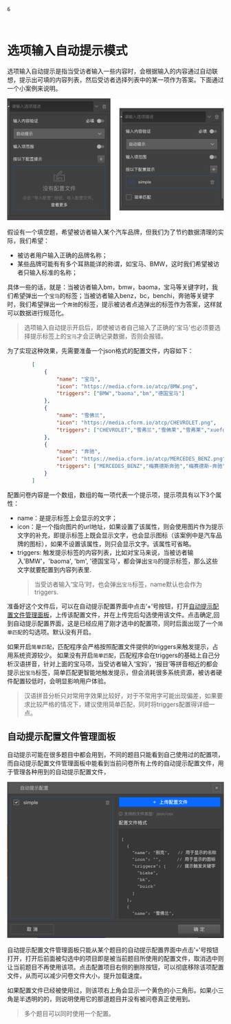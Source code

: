 ```index
6
```
```tag

```
```summary

```

# 选项输入自动提示模式

选项输入自动提示是指当受访者输入一些内容时，会根据输入的内容通过自动联想，提示出可填的内容列表，然后受访者选择列表中的某一项作为答案。下面通过一个小案例来说明。

<img src='./images/auto-complete-1.png'/>

假设有一个填空题，希望被访者输入某个汽车品牌，但我们为了节约数据清理的实际，我们希望：
+ 被访者用户输入正确的品牌名称；
+ 某些品牌可能有有多个耳熟能详的称谓，如宝马、BMW，这时我们希望被访者只输入标准的名称；

具体一些的话，就是：当被访者输入bm，bmw，baoma，宝马等关键字时，我们希望弹出一个`宝马`的标签；当被访者输入benz，bc，benchi，奔驰等关键字时，我们希望弹出一个`奔驰`的标签，提示被访者点选弹出的标签作为答案，这样就可以数据进行规范化。
> 选项输入自动提示开启后，即使被访者自己输入了正确的'宝马'也必须要选择提示标签上的`宝马`才会正确记录数据，否则会报错。
    
为了实现这种效果，先需要准备一个json格式的配置文件，内容如下：

```json
        [
            {
                "name": "宝马",
                "icon": "https://media.cform.io/atcp/BMW.png",
                "triggers": ["BMW","baoma","bm","德国宝马"]
            },
            {
                "name": "雪佛兰",
                "icon": "https://media.cform.io/atcp/CHEVROLET.png",
                "triggers": ["CHEVROLET","雪弗兰","雪佛莱","雪弗莱","xuefolan","xfl"]
            },
            {
                "name": "奔驰",
                "icon": "https://media.cform.io/atcp/MERCEDES_BENZ.png",
                "triggers": ["MERCEDES_BENZ","梅赛德斯奔驰","梅赛德斯-奔驰","梅赛德斯","benchi","bc","BENZ","平治"]
            }
        ]
```
配置问卷内容是一个数组，数组的每一项代表一个提示项，提示项具有以下3个属性：

+ name：是提示标签上会显示的文字；
+ icon：是一个指向图片的url地址，如果设置了该属性，则会使用图片作为提示文字的补充，即提示标签上既会显示文字，也会显示图标（该案例中是汽车品牌的图标），如果不设置该属性，则只会显示文字。该属性可省略。
+ triggers: 触发提示标签的内容列表，比如对宝马来说，当被访者输入'BMW'，'baoma', 'bm', '德国宝马'，都会弹出`宝马`的提示标签，那么这些文字就要配置到内容列表里.
    > 当受访者输入‘宝马’时，也会弹出`宝马`标签，name默认也会作为triggers.

准备好这个文件后，可以在自动提示配置界面中点击‘+’号按钮，打开[自动提示配置文件管理面板](#自动提示配置文件管理面板)，上传该配置文件，并在上传完后勾选使用该文件。点击确定,回到自动提示配置界面，这是已经应用了刚才选中的配置项，同时后面出现了一个`简单匹配`的勾选项。默认没有开启。

如果开启`简单匹配`，匹配程序会严格按照配置文件提供的triggers来触发提示，占用系统资源较少。
如果没有开启`简单匹配`，匹配程序会在triggers的基础上自己分析汉语拼音，针对上面的宝马项，当受访者输入‘宝妈’，‘报目’等拼音相近的都会提示出`宝马`标签，简单匹配更智能地触发提示，但会消耗很多系统资源，被访者硬件配置较低时，会明显影响用户体验。

> 汉语拼音分析只对常用字效果比较好，对于不常用字可能出现偏差，如果要求比较严格的情况下，建议使用简单匹配，同时将triggers配置得详细一点。


## 自动提示配置文件管理面板

自动提示可能在很多题目中都会用到，不同的题目只能看到自己使用过的配置项，而自动提示配置文件管理面板中能看到当前问卷所有上传的自动提示配置文件，用于管理各种用到的自动提示配置文件，

<img src='./images/auto-complete-2.png' />

自动提示配置文件管理面板只能从某个题目的自动提示配置界面中点击'`+`'号按钮打开，打开后前面被勾选中的项目即是被当前题目所使用的配置文件，取消选中则让当前题目不再使用该项。点击配置项目右侧的删除按钮，可以彻底移除该项配置文件，从而可以减少问卷文件大小，提升加载速度。

如果配置文件已经被使用过，则该项右上角会显示一个黄色的小三角形。如果小三角是半透明的的，则说明使用它的那道题目并没有被问卷真正使用到。

> 多个题目可以同时使用一个配置。




